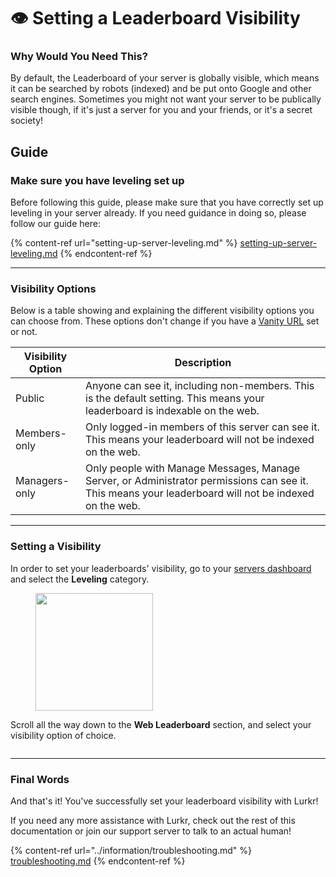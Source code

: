 # 👁️ Setting a Leaderboard Visibility

### Why Would You Need This?

By default, the Leaderboard of your server is globally visible, which means it can be searched by robots (indexed) and be put onto Google and other search engines. Sometimes you might not want your server to be publically visible though, if it's just a server for you and your friends, or it's a secret society!

## Guide

### Make sure you have leveling set up

Before following this guide, please make sure that you have correctly set up leveling in your server already. If you need guidance in doing so, please follow our guide here:

{% content-ref url="setting-up-server-leveling.md" %}
[setting-up-server-leveling.md](setting-up-server-leveling.md)
{% endcontent-ref %}

***

### Visibility Options

Below is a table showing and explaining the different visibility options you can choose from. These options don't change if you have a [Vanity URL](setting-a-leaderboard-vanity-url.md) set or not.

| Visibility Option | Description                                                                                                                                           |
| ----------------- | ----------------------------------------------------------------------------------------------------------------------------------------------------- |
| Public            | Anyone can see it, including non-members. This is the default setting. This means your leaderboard is indexable on the web.                           |
| Members-only      | Only logged-in members of this server can see it. This means your leaderboard will not be indexed on the web.                                         |
| Managers-only     | Only people with Manage Messages, Manage Server, or Administrator permissions can see it. This means your leaderboard will not be indexed on the web. |

***

### Setting a Visibility

In order to set your leaderboards' visibility, go to your [servers dashboard](https://lurkr.gg/guilds) and select the **Leveling** category.

<figure><img src="https://i.imgur.com/p0TYMTr.png" alt="" width="188"><figcaption></figcaption></figure>

Scroll all the way down to the **Web Leaderboard** section, and select your visibility option of choice.

<figure><img src="https://i.imgur.com/aJk2z8C.png" alt=""><figcaption></figcaption></figure>

***

### Final Words

And that's it! You've successfully set your leaderboard visibility with Lurkr!

If you need any more assistance with Lurkr, check out the rest of this documentation or join our support server to talk to an actual human!

{% content-ref url="../information/troubleshooting.md" %}
[troubleshooting.md](../information/troubleshooting.md)
{% endcontent-ref %}
